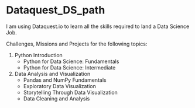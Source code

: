 # Dataquest_DS_path
I am using Dataquest.io to learn all the skills required to land a Data Science Job.

Challenges, Missions and Projects for the following topics:
1. Python Introduction
   - Python for Data Science: Fundamentals
   - Python for Data Science: Intermediate
2. Data Analysis and Visualization
   - Pandas and NumPy Fundamentals
   - Exploratory Data Visualization
   - Storytelling Through Data Visualization
   - Data Cleaning and Analysis
